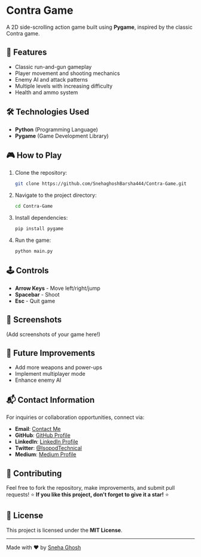 # Contra Game

A 2D side-scrolling action game built using **Pygame**, inspired by the classic Contra game.

## 🚀 Features
- Classic run-and-gun gameplay
- Player movement and shooting mechanics
- Enemy AI and attack patterns
- Multiple levels with increasing difficulty
- Health and ammo system

## 🛠️ Technologies Used
- **Python** (Programming Language)
- **Pygame** (Game Development Library)

## 🎮 How to Play
1. Clone the repository:
   ```sh
   git clone https://github.com/SnehaghoshBarsha444/Contra-Game.git
   ```
2. Navigate to the project directory:
   ```sh
   cd Contra-Game
   ```
3. Install dependencies:
   ```sh
   pip install pygame
   ```
4. Run the game:
   ```sh
   python main.py
   ```

## 🕹️ Controls
- **Arrow Keys** - Move left/right/jump
- **Spacebar** - Shoot
- **Esc** - Quit game

## 📸 Screenshots
(Add screenshots of your game here!)

## 📌 Future Improvements
- Add more weapons and power-ups
- Implement multiplayer mode
- Enhance enemy AI

## 📬 **Contact Information**  

For inquiries or collaboration opportunities, connect via: 
- **Email**: [Contact Me](mailto:miss.webdesigner0013@gmail.com)
- **GitHub**: [GitHub Profile](https://github.com/SnehaghoshBarsha444)
- **LinkedIn**: [LinkedIn Profile](https://www.linkedin.com/in/sneha-ghosh-technical-isopod075/)
- **Twitter**: [@IsopodTechnical](https://x.com/IsopodTechnical)  
- **Medium**: [Medium Profile](https://medium.com/@Technical_Isopod_075)

## 🤝 Contributing
Feel free to fork the repository, make improvements, and submit pull requests!
⭐ **If you like this project, don't forget to give it a star!** ⭐

## 📜 License
This project is licensed under the **MIT License**.

---
Made with ❤️ by [Sneha Ghosh](https://github.com/SnehaghoshBarsha444)
